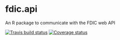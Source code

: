 # fdic.api
An R package to communicate with the FDIC web API

[![Travis build status](https://travis-ci.org/bertcarnell/fdic.api.svg?branch=master)](https://travis-ci.org/bertcarnell/fdic.api)
[![Coverage status](https://codecov.io/gh/bertcarnell/fdic.api/branch/master/graph/badge.svg)](https://codecov.io/github/bertcarnell/fdic.api?branch=master)
